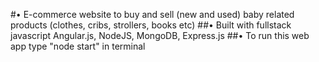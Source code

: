 #• E-commerce website to buy and sell (new and used) baby related products (clothes, cribs, strollers, books etc)
##• Built with fullstack javascript Angular.js, NodeJS, MongoDB, Express.js
##• To run this web app type "node start" in terminal
